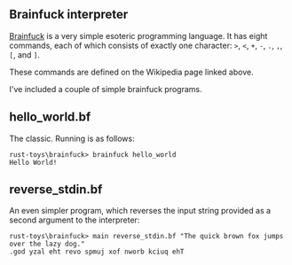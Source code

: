## Brainfuck interpreter

[Brainfuck](https://en.wikipedia.org/wiki/Brainfuck) is a very simple esoteric programming language.
It has eight commands, each of which consists of exactly one character: `>`, `<`, `+`, `-`, `.`, `,`, `[`, and `]`.

These commands are defined on the Wikipedia page linked above.

I've included a couple of simple brainfuck programs.

## hello_world.bf
The classic.  Running is as follows:

```
rust-toys\brainfuck> brainfuck hello_world
Hello World!

```

## reverse_stdin.bf
An even simpler program, which reverses the input string provided as a second argument to the interpreter:

```
rust-toys\brainfuck> main reverse_stdin.bf "The quick brown fox jumps over the lazy dog."
.god yzal eht revo spmuj xof nworb kciuq ehT
```
